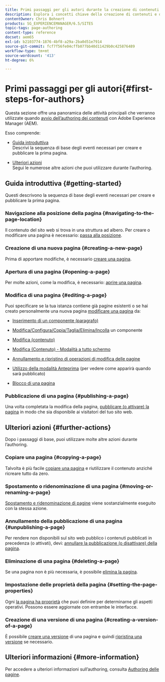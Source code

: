 ```yaml
---
title: Primi passaggi per gli autori durante la creazione di contenuti in AEM
description: Esplora i concetti chiave della creazione di contenuti e dell’authoring in AEM 6.5. Troverai anche informazioni sull’utilizzo di tag, modelli e altre funzioni della pagina.
contentOwner: Chris Bohnert
products: SG_EXPERIENCEMANAGER/6.5/SITES
topic-tags: page-authoring
content-type: reference
docset: aem65
exl-id: b2103774-1876-4bf8-a29a-2ba0d51e7914
source-git-commit: fcf7f56fe04cffb077bb40d11429b0c425876489
workflow-type: tm+mt
source-wordcount: '413'
ht-degree: 6%

---
```



# Primi passaggi per gli autori{#first-steps-for-authors}

Questa sezione offre una panoramica delle attività principali che verranno utilizzate quando [avvio dell’authoring dei contenuti](/help/sites-authoring/author.md#concept-of-authoring-and-publishing) con Adobe Experience Manager (AEM).

Esso comprende:

* [Guida introduttiva](#getting-started)\
  Descrivi la sequenza di base degli eventi necessari per creare e pubblicare la prima pagina.

* [Ulteriori azioni](#further-actions)\
  Segui le numerose altre azioni che puoi utilizzare durante l’authoring.

## Guida introduttiva {#getting-started}

Questi descrivono la sequenza di base degli eventi necessari per creare e pubblicare la prima pagina.

### Navigazione alla posizione della pagina {#navigating-to-the-page-location}

Il contenuto del sito web si trova in una struttura ad albero. Per creare o modificare una pagina è necessario: [passa alla posizione](/help/sites-authoring/basic-handling.md#viewing-and-selecting-resources).

### Creazione di una nuova pagina {#creating-a-new-page}

Prima di apportare modifiche, è necessario [creare una pagina](/help/sites-authoring/managing-pages.md#creating-a-new-page).

### Apertura di una pagina {#opening-a-page}

Per molte azioni, come la modifica, è necessario: [aprire una pagina](/help/sites-authoring/managing-pages.md#opening-a-page-for-editing).

### Modifica di una pagina {#editing-a-page}

Puoi specificare se la tua istanza contiene già pagine esistenti o se hai creato personalmente una nuova pagina [modificare una pagina](/help/sites-authoring/editing-content.md) da:

* [Inserimento di un componente (paragrafo)](/help/sites-authoring/editing-content.md#inserting-a-component)
* [Modifica/Configura/Copia/Taglia/Elimina/Incolla](/help/sites-authoring/editing-content.md#edit-configure-copy-cut-delete-paste) un componente
* [Modifica (contenuto)](/help/sites-authoring/editing-content.md#edit-content)
* [Modifica (Contenuto) - Modalità a tutto schermo](/help/sites-authoring/editing-content.md#edit-content-full-screen-mode)

* [Annullamento e ripristino di operazioni di modifica delle pagine](/help/sites-authoring/editing-content.md#undoing-and-redoing-page-edits)
* [Utilizzo della modalità Anteprima](/help/sites-authoring/editing-content.md#preview-mode) (per vedere come apparirà quando sarà pubblicato)
* [Blocco di una pagina  ](/help/sites-authoring/editing-content.md#locking-a-page)

### Pubblicazione di una pagina {#publishing-a-page}

Una volta completata la modifica della pagina, [pubblicare (o attivare) la pagina](/help/sites-authoring/publishing-pages.md#main-pars-title-10) in modo che sia disponibile ai visitatori del tuo sito web.

## Ulteriori azioni {#further-actions}

Dopo i passaggi di base, puoi utilizzare molte altre azioni durante l’authoring.

### Copiare una pagina {#copying-a-page}

Talvolta è più facile [copiare una pagina](/help/sites-authoring/managing-pages.md#copying-and-pasting-a-page) e riutilizzare il contenuto anziché ricreare tutto da zero.

### Spostamento o ridenominazione di una pagina {#moving-or-renaming-a-page}

[Spostamento e ridenominazione di pagine](/help/sites-authoring/managing-pages.md#moving-or-renaming-a-page) viene sostanzialmente eseguito con la stessa azione.

### Annullamento della pubblicazione di una pagina {#unpublishing-a-page}

Per rendere non disponibili sul sito web pubblico i contenuti pubblicati in precedenza (o attivati), devi: [annullare la pubblicazione (o disattivare) della pagina](/help/sites-authoring/publishing-pages.md#main-pars-title-5).

### Eliminazione di una pagina {#deleting-a-page}

Se una pagina non è più necessaria, è possibile [elimina la pagina](/help/sites-authoring/managing-pages.md#deleting-a-page).

### Impostazione delle proprietà della pagina {#setting-the-page-properties}

Ogni [la pagina ha proprietà](/help/sites-authoring/editing-page-properties.md) che puoi definire per determinarne gli aspetti operativi. Possono essere aggiornate con entrambe le interfacce.

### Creazione di una versione di una pagina {#creating-a-version-of-a-page}

È possibile [creare una versione](/help/sites-authoring/working-with-page-versions.md#creating-a-new-version) di una pagina e quindi [ripristina una versione](/help/sites-authoring/working-with-page-versions.md#reverting-to-a-page-version) se necessario.

## Ulteriori informazioni {#more-information}

Per accedere a ulteriori informazioni sull’authoring, consulta [Authoring delle pagine](/help/sites-authoring/page-authoring.md).
